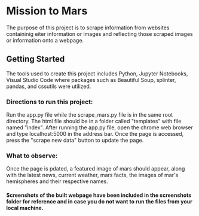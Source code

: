 # Mission to Mars
The purpose of this project is to scrape information from websites containinig eiter information or images and reflecting those scraped images or information onto a webpage.
## Getting Started
The tools used to create this project includes Python, Jupyter Notebooks, Visual Studio Code where packages such as Beautiful Soup, splinter, pandas, and cssutils were utilized.
### Directions to run this project:
Run the app.py file while the scrape_mars.py file is in the same root directory.  The html file should be in a folder called "templates" with file named "index". After running the app.py file, open the chrome web browser and type localhost:5000 in the address bar.  Once the page is accessed, press the "scrape new data" button to update the page.
### What to observe:
Once the page is pdated, a featured image of mars should appear, along with the latest news, current weather, mars facts, the images of mar's hemispheres and their respective names.  
#### Screenshots of the built webpage have been included in the screenshots folder for reference and in case you do not want to run the files from your local machine.


